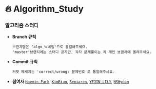 # :fire: Algorithm_Study

### 알고리즘 스터디

* **Branch 규칙** 

      브랜치명은 'algo_닉네임'으로 통일해주세요. 
      'master'브랜치에는 스터디 공지만, 각자 문제풀이는 꼭 개인 브랜치에 올려주세요.

* **Commit 규칙** 

      커밋 메세지는 'correct/wrong: 문제번호'로 통일해주세요.

* **참여자** [`Haemin-Park`](https://github.com/Haemin-Park/Algorithm_Study/tree/algo_Haemin-Park), [`KimRiun`](https://github.com/Haemin-Park/Algorithm_Study/tree/algo_KimRiun), [`Seniaren`](https://github.com/Haemin-Park/Algorithm_Study/tree/algo_Seniaren), [`YEJIN-LILY`](https://github.com/Haemin-Park/Algorithm_Study/tree/algo_YEJIN-LILY), [`HSHyeon`](https://github.com/Haemin-Park/Algorithm_Study/tree/algo_hongsh)
